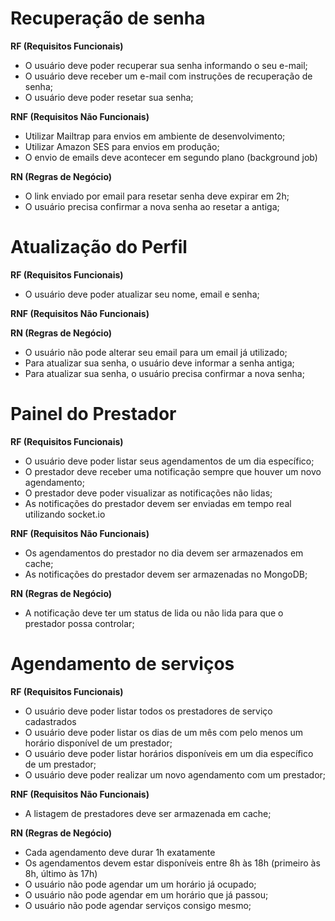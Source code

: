 # Recuperação de senha

**RF (Requisitos Funcionais)**

- O usuário deve poder recuperar sua senha informando o seu e-mail;
- O usuário deve receber um e-mail com instruções de recuperação de senha;
- O usuário deve poder resetar sua senha;

**RNF (Requisitos Não Funcionais)**

- Utilizar Mailtrap para envios em ambiente de desenvolvimento;
- Utilizar Amazon SES para envios em produção;
- O envio de emails deve acontecer em segundo plano (background job)


**RN (Regras de Negócio)**

- O link enviado por email para resetar senha deve expirar em 2h;
- O usuário precisa confirmar a nova senha ao resetar a antiga;

# Atualização do Perfil

**RF (Requisitos Funcionais)**

- O usuário deve poder atualizar seu nome, email e senha;


**RNF (Requisitos Não Funcionais)**


**RN (Regras de Negócio)**

- O usuário não pode alterar seu email para um email já utilizado;
- Para atualizar sua senha, o usuário deve informar a senha antiga;
- Para atualizar sua senha, o usuário precisa confirmar a nova senha;



# Painel do Prestador

**RF (Requisitos Funcionais)**

- O usuário deve poder listar seus agendamentos de um dia específico;
- O prestador deve receber uma notificação sempre que houver um novo agendamento;
- O prestador deve poder visualizar as notificações não lidas;
- As notificações do prestador devem ser enviadas em tempo real utilizando socket.io

**RNF (Requisitos Não Funcionais)**

- Os agendamentos do prestador no dia devem ser armazenados em cache;
- As notificações do prestador devem ser armazenadas no MongoDB;

**RN (Regras de Negócio)**

- A notificação deve ter um status de lida ou não lida para que o prestador possa controlar;


# Agendamento de serviços

**RF (Requisitos Funcionais)**

- O usuário deve poder listar todos os prestadores de serviço cadastrados
- O usuário deve poder listar os dias de um mês com pelo menos um horário disponível de um prestador;
- O usuário deve poder listar horários disponíveis em um dia específico de um prestador;
- O usuário deve poder realizar um novo agendamento com um prestador;

**RNF (Requisitos Não Funcionais)**

- A listagem de prestadores deve ser armazenada em cache;

**RN (Regras de Negócio)**

- Cada agendamento deve durar 1h exatamente
- Os agendamentos devem estar disponíveis entre 8h às 18h (primeiro às 8h, último às 17h)
- O usuário não pode agendar um um horário já ocupado;
- O usuário não pode agendar em um horário que já passou;
- O usuário não pode agendar serviços consigo mesmo;
